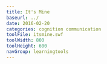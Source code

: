 ```yaml
---
title: It's Mine
baseurl: ../
date: 2016-02-20
categories: cognition communication
toolFile: itsmine.swf
toolWidth: 800
toolHeight: 600
navGroup: learningtools
---
```

